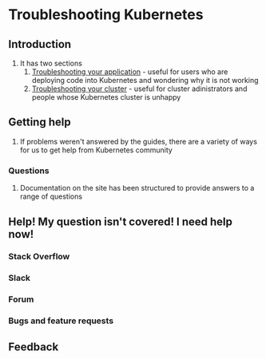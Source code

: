 # Troubleshooting Kubernetes #
## Introduction ##
1. It has two sections
	1. [Troubleshooting your application](https://kubernetes.io/docs/tasks/debug-application-cluster/debug-application/) - useful for users who are deploying code into Kubernetes and wondering why it is not working
	2. [Troubleshooting your cluster](https://kubernetes.io/docs/tasks/debug-application-cluster/debug-cluster/) - useful for cluster adinistrators and people whose Kubernetes cluster is unhappy

## Getting help ##
1. If problems weren't answered by the guides, there are a variety of ways for us to get help from Kubernetes community

### Questions ###
1. Documentation on the site has been structured to provide answers to a range of questions

## Help! My question isn't covered! I need help now! ##
### Stack Overflow ###
### Slack ###
### Forum ###
### Bugs and feature requests ###
## Feedback ##
